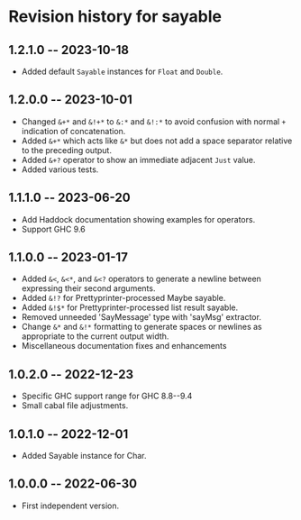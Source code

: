 # Revision history for sayable

## 1.2.1.0 -- 2023-10-18

* Added default `Sayable` instances for `Float` and `Double`.

## 1.2.0.0 -- 2023-10-01

* Changed `&+*` and `&!+*` to `&:*` and `&!:*` to avoid confusion with normal `+`
  indication of concatenation.
* Added `&+*` which acts like `&*` but does not add a space separator relative to
  the preceding output.
* Added `&+?` operator to show an immediate adjacent `Just` value.
* Added various tests.

## 1.1.1.0 -- 2023-06-20

* Add Haddock documentation showing examples for operators.
* Support GHC 9.6

## 1.1.0.0 -- 2023-01-17

* Added `&<`, `&<*`, and `&<?` operators to generate a newline between expressing
  their second arguments.
* Added `&!?` for Prettyprinter-processed Maybe sayable.
* Added `&!$*` for Prettyprinter-processed list result sayable.
* Removed unneeded 'SayMessage' type with 'sayMsg' extractor.
* Change `&*` and `&!*` formatting to generate spaces or newlines as appropriate
  to the current output width.
* Miscellaneous documentation fixes and enhancements

## 1.0.2.0 -- 2022-12-23

* Specific GHC support range for GHC 8.8--9.4
* Small cabal file adjustments.

## 1.0.1.0 -- 2022-12-01

* Added Sayable instance for Char.

## 1.0.0.0 -- 2022-06-30

* First independent version.
